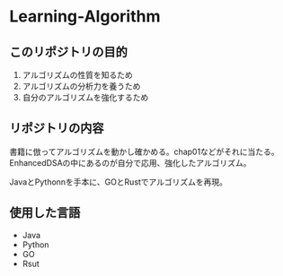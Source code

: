 # Learning-Algorithm

## このリポジトリの目的
1. アルゴリズムの性質を知るため
2. アルゴリズムの分析力を養うため
3. 自分のアルゴリズムを強化するため

## リポジトリの内容
書籍に倣ってアルゴリズムを動かし確かめる。chap01などがそれに当たる。
EnhancedDSAの中にあるのが自分で応用、強化したアルゴリズム。

JavaとPythonnを手本に、GOとRustでアルゴリズムを再現。

## 使用した言語
- Java
- Python
- GO
- Rsut
